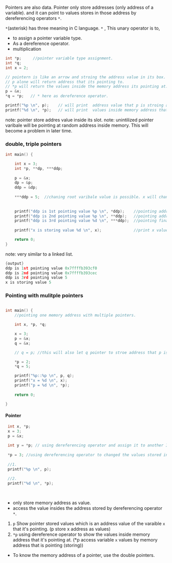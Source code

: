 Pointers are also data. Pointer only store addresses (only address of a variable). and it can point to values stores in those address by dereferencing operators `*`.

`*`(asterisk) has three meaning in C language.
`*` , This unary operator is to,
- to assign a pointer variable type.
- As a dereference operator.
- multiplication

``` C
int *p;     //pointer variable type assignment.
int *q;
int x = 2;

// pointern is like an arrow and stroing the address value in its box.
// p alone will return address that its pointing to.
// *p will return the values inside the memory address its pointing at.
p = &x;
*q = *p;   // * here as dereference operator.

printf("%p \n", p);    // will print  address value that p is stroing at. which is also pointing at.
printf("%d \n", *p);   // will print  values inside memory address that p is stroing or point atpoint at.

```

note: pointer store addres value inside its slot.
note: unintilized pointer varibale will be pointing at random address inside memory. This will become a problem in later time.


### double, triple pointers

``` C
int main() {

    int x = 3;
    int *p, **dp, ***ddp;
    
    p = &x;
    dp = &p;
    ddp = &dp;
    
    ***ddp = 5;  //chaning root varibale value is possible. x will change to int value 5 in this case.
    
  
    printf("ddp is 1st pointing value %p \n", *ddp);    //pointing address values
    printf("ddp is 2nd pointing value %p \n", **ddp);   //pointing address values
    printf("ddp is 3rd pointing value %d \n", ***ddp);  //pointing final (root) int values
    
    printf("x is storing value %d \n", x);              //print x values changed to 5;

    return 0;
}

```
note: very similar to a linked list.
``` C
{output}
ddp is 1st pointing value 0x7ffffb393cf0 
ddp is 2nd pointing value 0x7ffffb393cec 
ddp is 3rd pointing value 5 
x is storing value 5 
```

### Pointing with mulitple pointers

```C

int main() {
    //pointing one memory address with multiple pointers.

    int x, *p, *q;

    x = 3;
    p = &x;
    q = &x;

    // q = p; //this will also let q pointer to stroe address that p is storing.

    *p = 2;
    *q = 5;

    printf("%p::%p \n", p, q);
    printf("x = %d \n", x);
    printf("p = %d \n", *p);
    
    return 0;

}

```

#### Pointer

```C
 int x, *p;
 x = 3;
 p = &x;
 
 int y = *p; // using dereferencing operator and assign it to another Ivalue.
 
 *p = 3; //using dereferencing operator to changed the values stored inside the memory address that it's pointing.
 
 //1.
 printf("%p \n", p);
 
 //2.
 printf("%d \n", *p);
 
 
```

- only store memory address as value.
- access the value insides the address stored by dereferencing operator `*`.
1. `p` Show pointer stored values which is an address value of the varaible `x` that it's pointing.  (p store x address as values)
2. `*p` using dereference operator to show the values inside memory address that it's pointing at.   (*p access variable `x` values by memory address that is pointing (storing))
- To know the memory address of a pointer, use the double pointers.

